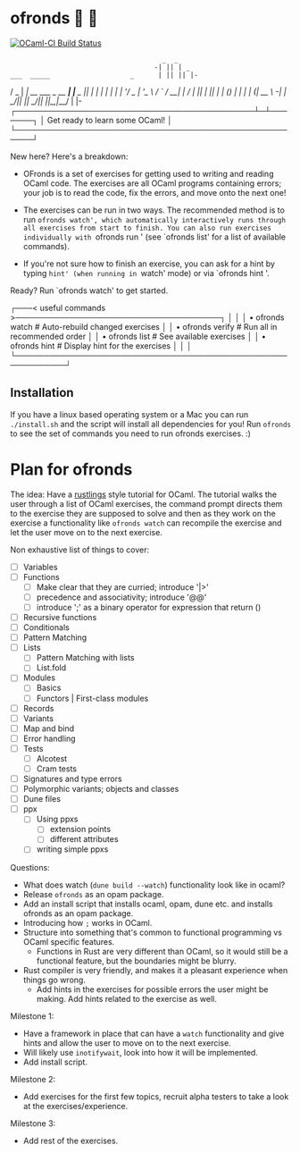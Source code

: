 # ofronds :dromedary_camel: :palm_tree:

[![OCaml-CI Build Status](https://img.shields.io/endpoint?url=https%3A%2F%2Fci.ocamllabs.io%2Fbadge%2Focurrent%2Focaml-ci%2Fmaster&logo=ocaml)](https://ci.ocamllabs.io/github/gs0510/ofronds)

                                          _  _
                                        -| || | _
    ___  _____                    _      | || || |-
   / _ \|  ___| __ ___  _ __   __| |___   \_  || |
  | | | | |_ | '__/ _ \| '_ \ / _` / __|    |  _/
  | |_| |  _|| | | (_) | | | | (_| \__ \   -| |
   \___/|_|  |_|  \___/|_| |_|\__,_|___/    | |-
┌───────────────────────────────────────────┴─┴───────┐
│           Get ready to learn some OCaml!            │
└─────────────────────────────────────────────────────┘

New here? Here's a breakdown:

- OFronds is a set of exercises for getting used to
  writing and reading OCaml code. The exercises are all
  OCaml programs containing errors; your job is to read
  the code, fix the errors, and move onto the next one!

- The exercises can be run in two ways. The recommended
  method is to run `ofronds watch', which automatically
  interactively runs through all exercises from start
  to finish. You can also run exercises individually
  with `ofronds run <exercise>' (see `ofronds list' for
  a list of available commands).

- If you're not sure how to finish an exercise, you can
  ask for a hint by typing `hint' (when running in
  `watch' mode) or via `ofronds hint <exercise>'.

Ready? Run `ofronds watch' to get started.

┌───< useful commands >─────────────────────────────────────┐
│                                                           │
│ • ofronds watch   # Auto-rebuild changed exercises        │
│ • ofronds verify  # Run all in recommended order          │
│ • ofronds list    # See available exercises               │
│ • ofronds hint  <name>  # Display hint for the exercises  │
│                                                           │
└───────────────────────────────────────────────────────────┘


## Installation

If you have a linux based operating system or a Mac you can run `./install.sh` and the script will install all dependencies for you! Run `ofronds` to see the set of commands you need to run ofronds exercises. :)

# Plan for ofronds

The idea:
Have a [rustlings](https://github.com/rust-lang/rustlings) style tutorial for OCaml. The tutorial walks the user through a list of OCaml exercises, the command prompt directs them to the exercise they are supposed to solve and then as they work on the exercise a functionality like `ofronds watch` can recompile the exercise and let the user move on to the next exercise.

Non exhaustive list of things to cover:

- [ ] Variables
- [ ] Functions
    - [ ] Make clear that they are curried; introduce '|>'
    - [ ] precedence and associativity; introduce '@@'
    - [ ] introduce ';' as a binary operator for expression that return ()
- [ ] Recursive functions
- [ ] Conditionals
- [ ] Pattern Matching
- [ ] Lists
    - [ ] Pattern Matching with lists
    - [ ] List.fold 
- [ ] Modules
    - [ ] Basics
    - [ ] Functors | First-class modules
- [ ] Records
- [ ] Variants
- [ ] Map and bind
- [ ] Error handling
- [ ] Tests
   - [ ] Alcotest
   - [ ] Cram tests
- [ ] Signatures and type errors
- [ ] Polymorphic variants; objects and classes
- [ ] Dune files
- [ ] ppx
    - [ ] Using ppxs
        - [ ] extension points
        - [ ] different attributes
    - [ ] writing simple ppxs

Questions:
- What does watch (`dune build --watch`) functionality look like in ocaml?
- Release `ofronds` as an opam package.
- Add an install script that installs ocaml, opam, dune etc. and installs ofronds as an opam package.
- Introducing how `;` works in OCaml.
- Structure into something that's common to functional programming vs OCaml specific features.
    - Functions in Rust are very different than OCaml, so it would still be a functional feature, but the boundaries might be blurry.
- Rust compiler is very friendly, and makes it a pleasant experience when things go wrong.
    - Add hints in the exercises for possible errors the user might be making. Add hints related to the exercise as well.

Milestone 1:
- Have a framework in place that can have a `watch` functionality and give hints and allow the user to move on to the next exercise.
- Will likely use `inotifywait`, look into how it will be implemented. 
- Add install script.

Milestone 2:
- Add exercises for the first few topics, recruit alpha testers to take a look at the exercises/experience.

Milestone 3:
- Add rest of the exercises.
